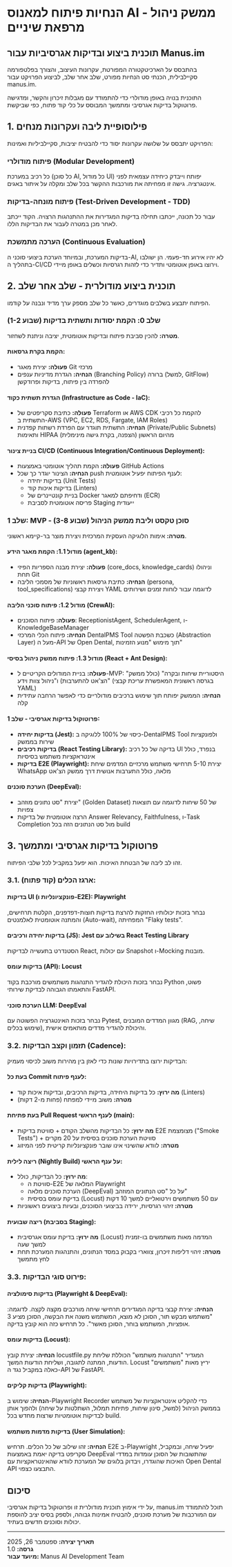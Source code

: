 # הנחיות פיתוח למאנוס AI - ממשק ניהול מרפאת שיניים

## תוכנית ביצוע ובדיקות אגרסיביות עבור Manus.im

בהתבסס על הארכיטקטורה המפורטת, עקרונות העיצוב, והצורך בפלטפורמה סקיילבילית, הכנתי סט הנחיות מפורט, שלב אחר שלב, לביצוע הפרויקט עבור manus.im.

התוכנית בנויה באופן מודולרי כדי להתמודד עם מגבלות זיכרון והקשר, ומדגישה פרוטוקול בדיקות אגרסיבי ומתמשך המבוסס על כלי קוד פתוח, כפי שביקשת.

## 1. פילוסופיית ליבה ועקרונות מנחים

הפרויקט יתבסס על שלושה עקרונות יסוד כדי להבטיח יציבות, סקיילביליות ואמינות:

### פיתוח מודולרי (Modular Development)
כל רכיב במערכת (כל סוכן AI, כל מודול UI) יפותח וייבדק כיחידה עצמאית לפני אינטגרציה. גישה זו מפחיתה את מורכבות ההקשר בכל שלב ומקלה על איתור באגים.

### פיתוח מונחה-בדיקות (Test-Driven Development - TDD)
עבור כל תכונה, ייכתבו תחילה בדיקות המגדירות את ההתנהגות הרצויה. הקוד ייכתב לאחר מכן במטרה לעבור את הבדיקות הללו.

### הערכה מתמשכת (Continuous Evaluation)
בדיקות המערכת, ובמיוחד הערכת ביצועי סוכני ה-AI, לא יהיו אירוע חד-פעמי. הן ישולבו בתהליך ה-CI/CD וירוצו באופן אוטומטי ותדיר כדי לזהות רגרסיות וכשלים באופן מיידי.

## 2. תוכנית ביצוע מודולרית - שלב אחר שלב

הפיתוח יתבצע בשלבים מוגדרים, כאשר כל שלב מספק ערך מדיד ונבנה על קודמו.

### שלב 0: הקמת יסודות ותשתית בדיקות (שבוע 1-2)

**מטרה:** להכין סביבת פיתוח ובדיקות אוטומטית, יציבה וניתנת לשחזור.

#### הקמת בקרת גרסאות:
- **פעולה:** יצירת מאגר Git מרכזי
- **הנחיה:** הגדרת מדיניות ענפים (Branching Policy) ברורה (למשל, GitFlow) להפרדה בין פיתוח, בדיקות ופרודקשן

#### הגדרת תשתית כקוד (Infrastructure as Code - IaC):
- **פעולה:** כתיבת סקריפטים של Terraform או AWS CDK להקמת כל רכיבי התשתית ב-AWS (VPC, EC2, RDS, Fargate, IAM Roles)
- **הנחיה:** התשתית תוגדר עם הפרדת רשתות קפדנית (Private/Public Subnets) ותאימות HIPAA מהיום הראשון (הצפנה, בקרת גישה מינימלית)

#### בניית צינור CI/CD (Continuous Integration/Continuous Deployment):
- **פעולה:** הקמת תהליך אוטומטי באמצעות GitHub Actions
- **הנחיה:** הצינור יוגדר כך שכל push לענף הפיתוח יפעיל אוטומטית:
  - בדיקות יחידה (Unit Tests)
  - בדיקות איכות קוד (Linters)
  - בניית קונטיינרים של Docker ודחיפתם למאגר (ECR)
  - פריסה אוטומטית לסביבת Staging ייעודית

### שלב 1: MVP - סוכן טקסט וליבת ממשק הניהול (שבוע 3-8)

**מטרה:** אימות הלוגיקה העסקית המרכזית ויצירת מוצר בר-קיימא ראשוני.

#### מודול 1.1: הקמת מאגר הידע (agent_kb):
- **פעולה:** יצירת מבנה הספריות הפיזי (core_docs, knowledge_cards) וניהולו תחת Git
- **הנחיה:** כתיבת גרסאות ראשוניות של מסמכי הליבה (persona, tool_specifications) ויצירת קבצי YAML לדוגמה עבור לוחות זמנים ושירותים

#### מודול 1.2: פיתוח סוכני הליבה (CrewAI):
- **פעולה:** פיתוח הסוכנים: ReceptionistAgent, SchedulerAgent, ו-KnowledgeBaseManager
- **הנחיה:** פיתוח הכלי המרכזי DentalPMS Tool כשכבת הפשטה (Abstraction Layer) מעל ה-API של Open Dental, תוך מימוש "מנוע הזמינות"

#### מודול 1.3: פיתוח ממשק ניהול בסיסי (React + Ant Design):
- **פעולה:** בניית המודולים הקריטיים ל-MVP: "היסטוריית שיחות ובקרה" (כולל ממשק הצ'אט להתערבות) ו"ניהול צוות וידע" (בגרסה ראשונית המאפשרת עריכת קבצי YAML)
- **הנחיה:** הממשק יפותח תוך שימוש ברכיבים מודולריים כדי לאפשר הרחבה עתידית קלה

#### פרוטוקול בדיקות אגרסיבי - שלב 1:
- **בדיקות יחידה (Jest):** כיסוי של 100% ללוגיקה ב-DentalPMS Tool ולפונקציות שירות בממשק
- **בדיקות רכיבים (React Testing Library):** בדיקה של כל רכיב UI בנפרד, כולל אינטראקציות משתמש בסיסיות
- **בדיקות E2E (Playwright):** יצירת 5-10 תרחישי משתמש מרכזיים המדמים שיחת WhatsApp מלאה, כולל התערבות אנושית דרך ממשק הצ'אט

#### הערכת סוכנים (DeepEval):
- יצירת "סט נתונים מוזהב" (Golden Dataset) של 50 שיחות לדוגמה עם תוצאות צפויות
- הרצה אוטומטית של בדיקות Answer Relevancy, Faithfulness, ו-Task Completion מול סט הנתונים הזה בכל build

## 3. פרוטוקול בדיקות אגרסיבי ומתמשך

זהו לב ליבה של הבטחת האיכות. הוא יפעל במקביל לכל שלבי הפיתוח.

### 3.1. ארגז הכלים (קוד פתוח):

#### בדיקות UI (פונקציונליות ו-E2E): Playwright
נבחר בזכות יכולותיו החזקות להרצת בדיקות חוצות-דפדפנים, הקלטת תרחישים, והמתנה אוטומטית לאלמנטים (Auto-wait), המפחיתה "Flaky tests".

#### בדיקות יחידה ורכיבים (JS): Jest בשילוב עם React Testing Library
הסטנדרט בתעשייה לבדיקות React, עם יכולות Snapshot ו-Mocking מובנות.

#### בדיקות עומס (API): Locust
נבחר בזכות היכולת להגדיר התנהגות משתמשים מורכבת בקוד Python פשוט, והתאמתו הגבוהה לבדיקת שירותי FastAPI.

#### הערכת סוכני LLM: DeepEval
נבחר בזכות האינטגרציה הפשוטה עם Pytest, מגוון המדדים המובנים (RAG, שיחה, שימוש בכלים), והיכולת להגדיר מדדים מותאמים אישית.

### 3.2. תזמון וקצב הבדיקות (Cadence):

הבדיקות ירוצו בתדירויות שונות כדי לאזן בין מהירות משוב לכיסוי מעמיק:

#### בעת כל Commit לענף פיתוח:
- **מה ירוץ:** כל בדיקות היחידה, בדיקות הרכיבים, ובדיקות איכות קוד (Linters)
- **מטרה:** משוב מיידי למפתח (פחות מ-2 דקות)

#### בעת פתיחת Pull Request לענף הראשי (main):
- **מה ירוץ:** כל הבדיקות מהשלב הקודם + סוויטת בדיקות E2E מצומצמת ("Smoke Tests") + סוויטת הערכת סוכנים בסיסית על 20 מקרים
- **מטרה:** לוודא שהשינוי אינו שובר פונקציונליות קריטית לפני המיזוג

#### ריצה לילית (Nightly Build) על ענף הראשי:
- **מה ירוץ:** כל הבדיקות, כולל:
  - סוויטת ה-E2E המלאה של Playwright
  - הערכת סוכנים מלאה (DeepEval) על כל "סט הנתונים המוזהב"
  - בדיקת עומס בסיסית (Locust) עם 50 משתמשים וירטואליים למשך 10 דקות
- **מטרה:** זיהוי רגרסיות, ירידה בביצועי הסוכנים, ובעיות ביצועים ראשוניות

#### ריצה שבועית (בסביבת Staging):
- **מה ירוץ:** בדיקת עומס אגרסיבית (Locust) המדמה מאות משתמשים בו-זמנית למשך שעה
- **מטרה:** זיהוי דליפות זיכרון, צווארי בקבוק במסד הנתונים, והתנהגות המערכת תחת לחץ מתמשך

### 3.3. פירוט סוגי הבדיקות:

#### בדיקות סימולציה (Playwright & DeepEval):
**הנחיה:** יצירת קבצי בדיקה המגדירים תרחישי שיחה מורכבים מקצה לקצה. לדוגמה: "משתמש מבקש תור, הסוכן לא מוצא, המשתמש משנה את הבקשה, הסוכן מציע 3 אופציות, המשתמש בוחר, הסוכן מאשר". כל תרחיש כזה הוא קובץ בדיקה.

#### בדיקות עומס (Locust):
**הנחיה:** יצירת קובץ locustfile.py המגדיר "התנהגות משתמש" הכוללת שליחת הודעות, המתנה לתגובה, ושליחת הודעות המשך. Locust יריץ מאות "משתמשים" כאלה במקביל נגד ה-API של FastAPI.

#### בדיקות קליקים (Playwright):
**הנחיה:** שימוש ב-Playwright Recorder כדי להקליט אינטראקציות של משתמש בממשק הניהול (למשל, סינון שיחות, פתיחת תמלול, השתלטות על שיחה) ולהפוך אותן לבדיקות אוטומטיות שרצות מחדש בכל build.

#### בדיקות מדמות משתמש (User Simulation):
**הנחיה:** זהו שילוב של כל הכלים. תרחיש E2E ב-Playwright יפעיל שיחה, ובמקביל, סקריפט בדיקה יאמת באמצעות DeepEval שהתשובות של הסוכן עומדות במדדי האיכות שהוגדרו, ויבדוק בלוגים של המערכת לוודא שהאינטראקציות עם Open Dental API התבצעו כצפוי.

## סיכום

על ידי אימוץ תוכנית מודולרית זו ופרוטוקול בדיקות אגרסיבי, manus.im תוכל להתמודד עם המורכבות של מערכת סוכנים, להבטיח אמינות גבוהה, ולספק בסיס יציב להוספת יכולות וסוכנים חדשים בעתיד.

---

**תאריך יצירה:** ספטמבר 26, 2025  
**גרסה:** 1.0  
**מיועד עבור:** Manus AI Development Team
